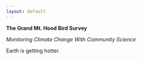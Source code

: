 ```yaml
---
layout: default
---
```


**The Grand Mt. Hood Bird Survey**

*Monitoring Climate Change With Community Science*

Earth is getting hotter. 
